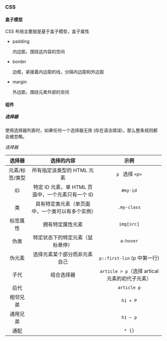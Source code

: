 ### CSS

#### 盒子模型

CSS 布局主要就是基于盒子模型，盒子属性

*   padding

    内边距，围绕这内容的空间

*   border

    边框，紧接着内边距的线，分隔内边距和外边距

*   margin

    外边距，围绕元素外部的空间

#### 组件

##### 选择器

使用选择器列表时，如果任何一个选择器无效 (存在语法错误)，那么整条规则都会被忽略。

*选择器*

|     选择器     |                    选择的内容                     |                      示例                      |
| :------------: | :-----------------------------------------------: | :--------------------------------------------: |
| 元素/标签/类型 |            所有指定该类型的 HTML 元素             |                `p ` 选择 `<p>`                 |
|       ID       | 特定 ID 元素，单 HTML 页面中，一个元素只有一个 ID |                    `#my-id`                    |
|       类       | 具有特定类元素（单页面中，一个类可以有多个实例）  |                  `.my-class`                   |
|    标签属性    |                 拥有特定属性元素                  |                   `img[src]`                   |
|      伪类      |         特定状态下的特定元素（鼠标悬停）          |                   `a:hover`                    |
|     伪元素     |           选择元素某个部分而非元素自己            |          `p::first-lin` (p 中第一行)           |
|      子代      |                    组合选择器                     | `article > p`（选择 artical 元素的初代子元素） |
|      后代      |                                                   |                  `article p`                   |
|    相邻兄弟    |                                                   |                    `h1 + P`                    |
|    通用兄弟    |                                                   |                    `h1 ~ p`                    |
|      通配      |                                                   |                     `* {}`                     |

